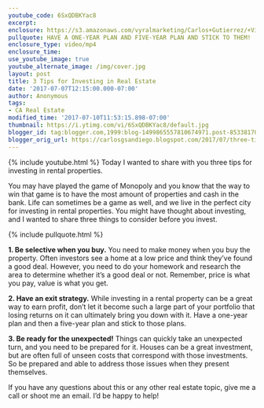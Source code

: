 ```yaml
---
youtube_code: 6SxQDBKYac8
excerpt:
enclosure: https://s3.amazonaws.com/vyralmarketing/Carlos+Gutierrez/+Video/2017/June/San+Diego+Real+Estate+Agent-+Three+Tips+for+Investing+in+Real+Estate.mp4
pullquote: HAVE A ONE-YEAR PLAN AND FIVE-YEAR PLAN AND STICK TO THEM!
enclosure_type: video/mp4
enclosure_time:
use_youtube_image: true
youtube_alternate_image: /img/cover.jpg
layout: post
title: 3 Tips for Investing in Real Estate
date: '2017-07-07T12:15:00.000-07:00'
author: Anonymous
tags:
- CA Real Estate
modified_time: '2017-07-10T11:53:15.898-07:00'
thumbnail: https://i.ytimg.com/vi/6SxQDBKYac8/default.jpg
blogger_id: tag:blogger.com,1999:blog-1499865557810674971.post-8533817010851206082
blogger_orig_url: https://carlosgsandiego.blogspot.com/2017/07/three-tips-for-investing-in-real-estate.html
---
```

{% include youtube.html %}
Today I wanted to share with you three tips for investing in rental properties.

 You may have played the game of Monopoly and you know that the way to win that game is to have the most amount of properties and cash in the bank. Life can sometimes be a game as well, and we live in the perfect city for investing in rental properties. You might have thought about investing, and I wanted to share three things to consider before you invest.

{% include pullquote.html %}

**1. Be selective when you buy.** You need to make money when you buy the property. Often investors see a home at a low price and think they’ve found a good deal. However, you need to do your homework and research the area to determine whether it’s a good deal or not. Remember, price is what you pay, value is what you get.

**2. Have an exit strategy.** While investing in a rental property can be a great way to earn profit, don’t let it become such a large part of your portfolio that losing returns on it can ultimately bring you down with it. Have a one-year plan and then a five-year plan and stick to those plans.

**3. Be ready for the unexpected!** Things can quickly take an unexpected turn, and you need to be prepared for it. Houses can be a great investment, but are often full of unseen costs that correspond with those investments. So be prepared and able to address those issues when they present themselves.


If you have any questions about this or any other real estate topic, give me a call or shoot me an email. I’d be happy to help!
